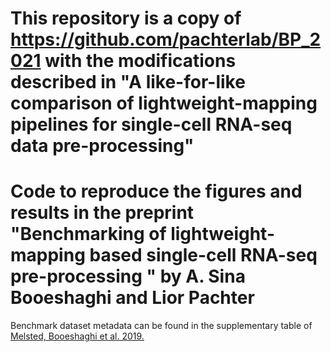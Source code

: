 # This repository is a copy of https://github.com/pachterlab/BP_2021 with the modifications described in "A like-for-like comparison of lightweight-mapping pipelines for single-cell RNA-seq data pre-processing"

# Code to reproduce the figures and results in the preprint "Benchmarking of lightweight-mapping based single-cell RNA-seq pre-processing " by A. Sina Booeshaghi and Lior Pachter

Benchmark dataset metadata can be found in the supplementary table of [Melsted, Booeshaghi et al. 2019.](https://www.biorxiv.org/content/10.1101/673285v2)
